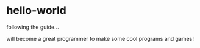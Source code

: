 # hello-world
following the guide...

will become a great programmer to make some cool programs and games!
